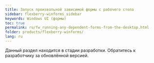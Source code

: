 ```yaml
---
title: Запуск произвольной зависимой формы с рабочего стола
sidebar: flexberry-winforms_sidebar
keywords: Windows UI (формы)
toc: true
permalink: ru/fw_running-any-dependent-forms-from-the-desktop.html
folder: products/flexberry-winforms/
lang: ru
---
```


Данный раздел находится в стадии разработки. Обратитесь к разработчику за обновлённой версией.